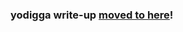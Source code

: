 ### yodigga write-up [moved to here](https://github.com/janglapuk/ctf-writeup/tree/master/2015/hackover/2015/crypto/yodigga)!
